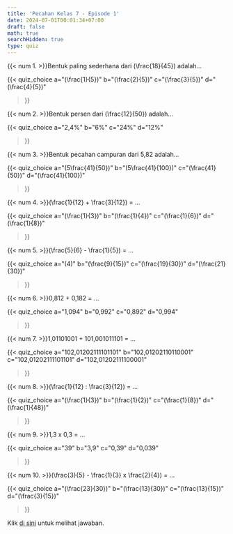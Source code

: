 ```yaml
---
title: 'Pecahan Kelas 7 - Episode 1'
date: 2024-07-01T00:01:34+07:00
draft: false
math: true
searchHidden: true
type: quiz
---
```


{{< num 1. >}}Bentuk paling sederhana dari \(\frac{18}{45}\) adalah...

{{<
quiz_choice
  a="\(\frac{1}{5}\)" 
  b="\(\frac{2}{5}\)"
  c="\(\frac{3}{5}\)"
  d="\(\frac{4}{5}\)"
>}}

{{< num 2. >}}Bentuk persen dari \(\frac{12}{50}\) adalah...

{{<
quiz_choice
  a="2,4%" 
  b="6%"
  c="24%"
  d="12%"
>}}

{{< num 3. >}}Bentuk pecahan campuran dari 5,82 adalah...

{{<
quiz_choice
  a="\(5\frac{41}{50}\)" 
  b="\(5\frac{41}{100}\)"
  c="\(\frac{41}{50}\)"
  d="\(\frac{41}{100}\)"
>}}

{{< num 4. >}}\(\frac{1}{12} + \frac{3}{12}\) = ...

{{<
quiz_choice
  a="\(\frac{1}{3}\)" 
  b="\(\frac{1}{4}\)"
  c="\(\frac{1}{6}\)"
  d="\(\frac{1}{8}\)"
>}}

{{< num 5. >}}\(\frac{5}{6} - \frac{1}{5}\) = ...

{{<
quiz_choice
  a="\(4\)" 
  b="\(\frac{9}{15}\)"
  c="\(\frac{19}{30}\)"
  d="\(\frac{21}{30}\)"
>}}

{{< num 6. >}}0,812 + 0,182 = ...

{{<
quiz_choice
  a="1,094" 
  b="0,992"
  c="0,892"
  d="0,994"
>}}

{{< num 7. >}}1,01101001 + 101,001011101 = ...

{{<
quiz_choice
  a="102,01202111101101" 
  b="102,01202110110001"
  c="102,01202111101101"
  d="102,01202111100001"
>}}

{{< num 8. >}}\(\frac{1}{12} : \frac{3}{12}\) = ...

{{<
quiz_choice
  a="\(\frac{1}{3}\)" 
  b="\(\frac{1}{2}\)"
  c="\(\frac{1}{8}\)"
  d="\(\frac{1}{48}\)"
>}}

{{< num 9. >}}1,3 x 0,3 = ...

{{<
quiz_choice
  a="39" 
  b="3,9"
  c="0,39"
  d="0,039"
>}}

{{< num 10. >}}\(\frac{3}{5} - \frac{1}{3} x \frac{2}{4}\) = ...

{{<
quiz_choice
  a="\(\frac{23}{30}\)" 
  b="\(\frac{13}{30})"
  c="\(\frac{13}{15})"
  d="\(\frac{3}{15})"
>}}


Klik [di sini](/id/mahad_answers/7bd6978f-e453-4b37-b920-3a5bb07539fb/) untuk melihat jawaban.
